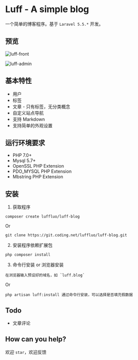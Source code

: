 # Luff - A simple blog
一个简单的博客程序。基于 `Laravel 5.5.*` 开发。

## 预览
![luff-front](http://wx4.sinaimg.cn/large/006fVPCvly1fjri6ju7yuj31400p0q56.jpg)

![luff-admin](http://wx2.sinaimg.cn/large/006fVPCvly1fjri75enimj31400p0dhx.jpg)

## 基本特性
* 用户
* 标签
* 文章 - 只有标签，无分类概念
* 自定义站点导航
* 支持 Markdown
* 支持简单的外观设置

## 运行环境要求
* PHP 7.0+
* Mysql 5.7+
* OpenSSL PHP Extension
* PDO_MYSQL PHP Extension
* Mbstring PHP Extension

## 安装
1. 获取程序
```
composer create luffluo/luff-blog
```
Or
```
git clone https://git.coding.net/luffluo/luff-blog.git
```
2. 安装程序依赖扩展包
```
php composer install
```
3. 命令行安装 or 浏览器安装
```
在浏览器输入预设好的域名，如 `luff.blog`
```
Or
```
php artisan luff:install 通过命令行安装，可以选择是否填充假数据
```

## Todo
* 文章评论

## How can you help?
欢迎 `star`，欢迎反馈
